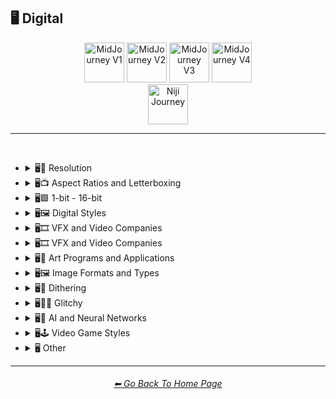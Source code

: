 <h2>🖥 Digital</h2>

<div align="center">

[<img src="https://github.com/willwulfken/MidJourney-Styles-and-Keywords-Reference/blob/main/Images/Repo_Parts/WEBP/Buttons/Version_Buttons/button_version_V1_inactive.webp?raw=true" alt="MidJourney V1" height="64" />](https://github.com/willwulfken/MidJourney-Styles-and-Keywords-Reference/blob/main/Pages/MJ_V1/Style_Pages/Sphere/Digital.md)
[<img src="https://github.com/willwulfken/MidJourney-Styles-and-Keywords-Reference/blob/main/Images/Repo_Parts/WEBP/Buttons/Version_Buttons/button_version_V2_inactive.webp?raw=true" alt="MidJourney V2" height="64" />](https://github.com/willwulfken/MidJourney-Styles-and-Keywords-Reference/blob/main/Pages/MJ_V2/Style_Pages/Sphere/Digital.md)
[<img src="https://github.com/willwulfken/MidJourney-Styles-and-Keywords-Reference/blob/main/Images/Repo_Parts/WEBP/Buttons/Version_Buttons/button_version_V3_inactive.webp?raw=true" alt="MidJourney V3" height="64" />](https://github.com/willwulfken/MidJourney-Styles-and-Keywords-Reference/blob/main/Pages/MJ_V3/Style_Pages/Just_The_Style/Digital.md)
[<img src="https://github.com/willwulfken/MidJourney-Styles-and-Keywords-Reference/blob/main/Images/Repo_Parts/WEBP/Buttons/Version_Buttons/button_version_V4_active.webp?raw=true" alt="MidJourney V4" height="64" />](https://github.com/willwulfken/MidJourney-Styles-and-Keywords-Reference/blob/main/Pages/Midjourney_Beta_Features/MJ_V4_Alpha/Style_Pages/Digital.md)
<br>
[<img src="https://github.com/willwulfken/MidJourney-Styles-and-Keywords-Reference/blob/main/Images/Repo_Parts/WEBP/Buttons/Version_Buttons/button_version_niji_inactive_full.webp?raw=true" alt="Niji Journey" height="64" />](https://github.com/willwulfken/MidJourney-Styles-and-Keywords-Reference/blob/main/Pages/Niji_Journey/Style_Pages/Digital.md)


</div>

<hr>
<br>


- <details><summary>🖥📐 Resolution</summary><p><div align="center">

	| 4k |
	| :-: |
	| <img src="https://github.com/willwulfken/MidJourney-Styles-and-Keywords-Reference/blob/main/Images/Midjourney_Beta_Features/MJ_V4_Alpha/V4_Alpha_3/Midjourney_Styles/4k.png?raw=true" width="256" /> |

	</div></p></details>


- <details><summary>🖥📺 Aspect Ratios and Letterboxing</summary><p><div align="center">

	| Fullscreen | Widescreen | Anamorphic Widescreen |
	| :-: | :-: | :-: |
	| <img src="https://github.com/willwulfken/MidJourney-Styles-and-Keywords-Reference/blob/main/Images/Midjourney_Beta_Features/MJ_V4_Alpha/V4_Alpha_3/Midjourney_Styles/Fullscreen.png?raw=true" width="256" /> | <img src="https://github.com/willwulfken/MidJourney-Styles-and-Keywords-Reference/blob/main/Images/Midjourney_Beta_Features/MJ_V4_Alpha/V4_Alpha_3/Midjourney_Styles/Widescreen.png?raw=true" width="256" /> | <img src="https://github.com/willwulfken/MidJourney-Styles-and-Keywords-Reference/blob/main/Images/Midjourney_Beta_Features/MJ_V4_Alpha/V4_Alpha_3/Midjourney_Styles/Anamorphic_Widescreen.png?raw=true" width="256" /> |

	<br>

	| Pillarbox | Letterboxing | Windowbox |
	| :-: | :-: | :-: |
	| <img src="https://github.com/willwulfken/MidJourney-Styles-and-Keywords-Reference/blob/main/Images/Midjourney_Beta_Features/MJ_V4_Alpha/V4_Alpha_3/Midjourney_Styles/Pillarbox.png?raw=true" width="256" /> | <img src="https://github.com/willwulfken/MidJourney-Styles-and-Keywords-Reference/blob/main/Images/Midjourney_Beta_Features/MJ_V4_Alpha/V4_Alpha_3/Midjourney_Styles/Letterboxing.png?raw=true" width="256" /> | <img src="https://github.com/willwulfken/MidJourney-Styles-and-Keywords-Reference/blob/main/Images/Midjourney_Beta_Features/MJ_V4_Alpha/V4_Alpha_3/Midjourney_Styles/Windowbox.png?raw=true" width="256" /> |

	</div></p></details>


- <details><summary>🖥🟩 1-bit - 16-bit</summary><p><div align="center">

	| 8-bit |
	| :-: |
	| <img src="https://github.com/willwulfken/MidJourney-Styles-and-Keywords-Reference/blob/main/Images/Midjourney_Beta_Features/MJ_V4_Alpha/V4_Alpha_3/Midjourney_Styles/8-bit.png?raw=true" width="256" /> |

	</div></p></details>


- <details><summary>🖥🖼 Digital Styles</summary><p><div align="center">

	| Cyberdelic |
	| :-: |
	| <img src="https://github.com/willwulfken/MidJourney-Styles-and-Keywords-Reference/blob/main/Images/Midjourney_Beta_Features/MJ_V4_Alpha/V4_Alpha_3/Midjourney_Styles/Cyberdelic.png?raw=true" width="256" /> |

	</div></p></details>


- <details><summary>🖥🎞 VFX and Video Companies</summary><p><div align="center">

	| Disney |
	| :-: |
	| <img src="https://github.com/willwulfken/MidJourney-Styles-and-Keywords-Reference/blob/main/Images/Midjourney_Beta_Features/MJ_V4_Alpha/V4_Alpha_3/Midjourney_Styles/Disney.png?raw=true" width="256" /> |

	</div></p></details>


- <details><summary>🖥🎞 VFX and Video Companies</summary><p><div align="center">

	| Disney | Pixar | Dreamworks |
    | :-: | :-: | :-: |
    | <img src="https://github.com/willwulfken/MidJourney-Styles-and-Keywords-Reference/blob/main/Images/Midjourney_Beta_Features/MJ_V4_Alpha/V4_Alpha_3/Midjourney_Styles/Disney.png?raw=true" width="256" /> | <img src="https://github.com/willwulfken/MidJourney-Styles-and-Keywords-Reference/blob/main/Images/Midjourney_Beta_Features/MJ_V4_Alpha/V4_Alpha_3/Midjourney_Styles/Pixar.png?raw=true" width="256" /> | <img src="https://github.com/willwulfken/MidJourney-Styles-and-Keywords-Reference/blob/main/Images/Midjourney_Beta_Features/MJ_V4_Alpha/V4_Alpha_3/Midjourney_Styles/Dreamworks.png?raw=true" width="256" /> |

	<br>

    | IMAX | Imageworks | Framestore |
    | :-: | :-: | :-: |
    | <img src="https://github.com/willwulfken/MidJourney-Styles-and-Keywords-Reference/blob/main/Images/Midjourney_Beta_Features/MJ_V4_Alpha/V4_Alpha_3/Midjourney_Styles/IMAX.png?raw=true" width="256" /> | <img src="https://github.com/willwulfken/MidJourney-Styles-and-Keywords-Reference/blob/main/Images/Midjourney_Beta_Features/MJ_V4_Alpha/V4_Alpha_3/Midjourney_Styles/Imageworks.png?raw=true" width="256" /> | <img src="https://github.com/willwulfken/MidJourney-Styles-and-Keywords-Reference/blob/main/Images/Midjourney_Beta_Features/MJ_V4_Alpha/V4_Alpha_3/Midjourney_Styles/Framestore.png?raw=true" width="256" /> |

	<br>

    | Pixomondo | Luma Pictures | Criterion Collection |
    | :-: | :-: | :-: |
    | <img src="https://github.com/willwulfken/MidJourney-Styles-and-Keywords-Reference/blob/main/Images/Midjourney_Beta_Features/MJ_V4_Alpha/V4_Alpha_3/Midjourney_Styles/Pixomondo.png?raw=true" width="256" /> | <img src="https://github.com/willwulfken/MidJourney-Styles-and-Keywords-Reference/blob/main/Images/Midjourney_Beta_Features/MJ_V4_Alpha/V4_Alpha_3/Midjourney_Styles/Luma_Pictures.png?raw=true" width="256" /> | <img src="https://github.com/willwulfken/MidJourney-Styles-and-Keywords-Reference/blob/main/Images/Midjourney_Beta_Features/MJ_V4_Alpha/V4_Alpha_3/Midjourney_Styles/Criterion_Collection.png?raw=true" width="256" /> |

  </div></p></details>


- <details><summary>🖥🎨 Art Programs and Applications</summary><p><div align="center">

	| Microsoft Paint | MSPaint | Drawn in Kid Pix |
	| :-: | :-: | :-: |
	| <img src="https://github.com/willwulfken/MidJourney-Styles-and-Keywords-Reference/blob/main/Images/Midjourney_Beta_Features/MJ_V4_Alpha/V4_Alpha_3/Midjourney_Styles/Microsoft_Paint.png?raw=true" width="256" /> | <img src="https://github.com/willwulfken/MidJourney-Styles-and-Keywords-Reference/blob/main/Images/Midjourney_Beta_Features/MJ_V4_Alpha/V4_Alpha_3/Midjourney_Styles/MSPaint.png?raw=true" width="256" /> | <img src="https://github.com/willwulfken/MidJourney-Styles-and-Keywords-Reference/blob/main/Images/Midjourney_Beta_Features/MJ_V4_Alpha/V4_Alpha_3/Midjourney_Styles/Drawn_in_Kid_Pix.png?raw=true" width="256" /> |

	</div></p></details>


- <details><summary>🖥🖼 Image Formats and Types</summary><p><div align="center">

	| 3D Render |
	| :-: |
	| <img src="https://github.com/willwulfken/MidJourney-Styles-and-Keywords-Reference/blob/main/Images/Midjourney_Beta_Features/MJ_V4_Alpha/V4_Alpha_3/Midjourney_Styles/3D_Render.png?raw=true" width="256" /> |

	<br>

	| Lowpoly |
	| :-: |
	| <img src="https://github.com/willwulfken/MidJourney-Styles-and-Keywords-Reference/blob/main/Images/Midjourney_Beta_Features/MJ_V4_Alpha/V4_Alpha_3/Midjourney_Styles/Lowpoly.png?raw=true" width="256" /> |

	<br>
	
	| Holographic |
	| :-: |
	| <img src="https://github.com/willwulfken/MidJourney-Styles-and-Keywords-Reference/blob/main/Images/Midjourney_Beta_Features/MJ_V4_Alpha/V4_Alpha_3/Midjourney_Styles/Holographic.png?raw=true" width="256" /> |
	
	<br>
	
	| Seamless Texture |
	| :-: |
	| <img src="https://github.com/willwulfken/MidJourney-Styles-and-Keywords-Reference/blob/main/Images/Midjourney_Beta_Features/MJ_V4_Alpha/V4_Alpha_3/Midjourney_Styles/Seamless_Texture.png?raw=true" width="256" /> |

	<br>

	| Pixel Art | Voxel Art |
	| :-: | :-: |
	| <img src="https://github.com/willwulfken/MidJourney-Styles-and-Keywords-Reference/blob/main/Images/Midjourney_Beta_Features/MJ_V4_Alpha/V4_Alpha_3/Midjourney_Styles/Pixel_Art.png?raw=true" width="256" /> | <img src="https://github.com/willwulfken/MidJourney-Styles-and-Keywords-Reference/blob/main/Images/Midjourney_Beta_Features/MJ_V4_Alpha/V4_Alpha_3/Midjourney_Styles/Voxel_Art.png?raw=true" width="256" /> |

	</div></p></details>


- <details><summary>🖥🏁 Dithering</summary><p><div align="center">

	| Dithering |
	| :-: |
	| <img src="https://github.com/willwulfken/MidJourney-Styles-and-Keywords-Reference/blob/main/Images/Midjourney_Beta_Features/MJ_V4_Alpha/V4_Alpha_3/Midjourney_Styles/Dithering.png?raw=true" width="256" /> |

	<br>

	| Floyd–Steinberg Dithering |
	| :-: |
	| <img src="https://github.com/willwulfken/MidJourney-Styles-and-Keywords-Reference/blob/main/Images/Midjourney_Beta_Features/MJ_V4_Alpha/V4_Alpha_3/Midjourney_Styles/FloydSteinberg_Dithering.png?raw=true" width="256" /> |

	</div></p></details>


- <details><summary>🖥👩‍💻 Glitchy</summary><p><div align="center">

	| Glitchcore | Matrix |
	| :-: | :-: |
	| <img src="https://github.com/willwulfken/MidJourney-Styles-and-Keywords-Reference/blob/main/Images/Midjourney_Beta_Features/MJ_V4_Alpha/V4_Alpha_3/Midjourney_Styles/Glitchcore.png?raw=true" width="256" /> | <img src="https://github.com/willwulfken/MidJourney-Styles-and-Keywords-Reference/blob/main/Images/Midjourney_Beta_Features/MJ_V4_Alpha/V4_Alpha_3/Midjourney_Styles/Matrix.png?raw=true" width="256" /> |

	<br>
	
	| Glitchy | Glitching |
	| :-: | :-: |
	| <img src="https://github.com/willwulfken/MidJourney-Styles-and-Keywords-Reference/blob/main/Images/Midjourney_Beta_Features/MJ_V4_Alpha/V4_Alpha_3/Midjourney_Styles/Glitchy.png?raw=true" width="256" /> | <img src="https://github.com/willwulfken/MidJourney-Styles-and-Keywords-Reference/blob/main/Images/Midjourney_Beta_Features/MJ_V4_Alpha/V4_Alpha_3/Midjourney_Styles/Glitching.png?raw=true" width="256" /> |
	
	<br>
	
	| Data Moshing | Datamoshing | Databending |
	| :-: | :-: | :-: |
	| <img src="https://github.com/willwulfken/MidJourney-Styles-and-Keywords-Reference/blob/main/Images/Midjourney_Beta_Features/MJ_V4_Alpha/V4_Alpha_3/Midjourney_Styles/Data_Moshing.png?raw=true" width="256" /> | <img src="https://github.com/willwulfken/MidJourney-Styles-and-Keywords-Reference/blob/main/Images/Midjourney_Beta_Features/MJ_V4_Alpha/V4_Alpha_3/Midjourney_Styles/Datamoshing.png?raw=true" width="256" /> | <img src="https://github.com/willwulfken/MidJourney-Styles-and-Keywords-Reference/blob/main/Images/Midjourney_Beta_Features/MJ_V4_Alpha/V4_Alpha_3/Midjourney_Styles/Databending.png?raw=true" width="256" /> |
	
	<br>
	
	| Data Manipulation | Artifacting | Fuzzing |
	| :-: | :-: | :-: |
	| <img src="https://github.com/willwulfken/MidJourney-Styles-and-Keywords-Reference/blob/main/Images/Midjourney_Beta_Features/MJ_V4_Alpha/V4_Alpha_3/Midjourney_Styles/Data_Manipulation.png?raw=true" width="256" /> | <img src="https://github.com/willwulfken/MidJourney-Styles-and-Keywords-Reference/blob/main/Images/Midjourney_Beta_Features/MJ_V4_Alpha/V4_Alpha_3/Midjourney_Styles/Artifacting.png?raw=true" width="256" /> | <img src="https://github.com/willwulfken/MidJourney-Styles-and-Keywords-Reference/blob/main/Images/Midjourney_Beta_Features/MJ_V4_Alpha/V4_Alpha_3/Midjourney_Styles/Fuzzing.png?raw=true" width="256" /> |

  </div></p></details>


- <details><summary>🖥🧠 AI and Neural Networks</summary><p><div align="center">

	| AI | Neural Network |
	| :-: | :-: |
	| <img src="https://github.com/willwulfken/MidJourney-Styles-and-Keywords-Reference/blob/main/Images/Midjourney_Beta_Features/MJ_V4_Alpha/V4_Alpha_3/Midjourney_Styles/AI.png?raw=true" width="256" /> | <img src="https://github.com/willwulfken/MidJourney-Styles-and-Keywords-Reference/blob/main/Images/Midjourney_Beta_Features/MJ_V4_Alpha/V4_Alpha_3/Midjourney_Styles/Neural_Network.png?raw=true" width="256" /> |
	
	<br>

	| AI Generated | Neural Art | Neural Style Transfer |
	| :-: | :-: | :-: |
	| <img src="https://github.com/willwulfken/MidJourney-Styles-and-Keywords-Reference/blob/main/Images/Midjourney_Beta_Features/MJ_V4_Alpha/V4_Alpha_3/Midjourney_Styles/AI_Generated.png?raw=true" width="256" /> | <img src="https://github.com/willwulfken/MidJourney-Styles-and-Keywords-Reference/blob/main/Images/Midjourney_Beta_Features/MJ_V4_Alpha/V4_Alpha_3/Midjourney_Styles/Neural_Art.png?raw=true" width="256" /> | <img src="https://github.com/willwulfken/MidJourney-Styles-and-Keywords-Reference/blob/main/Images/Midjourney_Beta_Features/MJ_V4_Alpha/V4_Alpha_3/Midjourney_Styles/Neural_Style_Transfer.png?raw=true" width="256" /> |

	<br>

	| Deep Dream |
	| :-: |
	| <img src="https://github.com/willwulfken/MidJourney-Styles-and-Keywords-Reference/blob/main/Images/Midjourney_Beta_Features/MJ_V4_Alpha/V4_Alpha_3/Midjourney_Styles/Deep_Dream.png?raw=true" width="256" /> |
	
	<br>

	| Generated by Midjourney | Generated by Dall-e | Generated by Dall-e2 |
    | :-: | :-: | :-: |
    | <img src="https://github.com/willwulfken/MidJourney-Styles-and-Keywords-Reference/blob/main/Images/Midjourney_Beta_Features/MJ_V4_Alpha/V4_Alpha_3/Midjourney_Styles/Generated_by_Midjourney.png?raw=true" width="256" /> | <img src="https://github.com/willwulfken/MidJourney-Styles-and-Keywords-Reference/blob/main/Images/Midjourney_Beta_Features/MJ_V4_Alpha/V4_Alpha_3/Midjourney_Styles/Generated_by_Dall-e.png?raw=true" width="256" /> | <img src="https://github.com/willwulfken/MidJourney-Styles-and-Keywords-Reference/blob/main/Images/Midjourney_Beta_Features/MJ_V4_Alpha/V4_Alpha_3/Midjourney_Styles/Generated_by_Dall-e2.png?raw=true" width="256" /> |

    <br>

    | Convolutional Features | Image Segmentation |
    | :-: | :-: |
    | <img src="https://github.com/willwulfken/MidJourney-Styles-and-Keywords-Reference/blob/main/Images/Midjourney_Beta_Features/MJ_V4_Alpha/V4_Alpha_3/Midjourney_Styles/Convolutional_Features.png?raw=true" width="256" /> | <img src="https://github.com/willwulfken/MidJourney-Styles-and-Keywords-Reference/blob/main/Images/Midjourney_Beta_Features/MJ_V4_Alpha/V4_Alpha_3/Midjourney_Styles/Image_Segmentation.png?raw=true" width="256" /> |

  </div></p></details>


- <details><summary>🖥🕹 Video Game Styles</summary><p><div align="center">

	| Tetris |
	| :-: |
	| <img src="https://github.com/willwulfken/MidJourney-Styles-and-Keywords-Reference/blob/main/Images/Midjourney_Beta_Features/MJ_V4_Alpha/V4_Alpha_3/Midjourney_Styles/Tetris.png?raw=true" width="256" /> |

	<br>
	
	| Minecraft |
	| :-: |
	| <img src="https://github.com/willwulfken/MidJourney-Styles-and-Keywords-Reference/blob/main/Images/Midjourney_Beta_Features/MJ_V4_Alpha/V4_Alpha_3/Midjourney_Styles/Minecraft.png?raw=true" width="256" /> |
	
	<br>
	
	| Terraria |
	| :-: |
	| <img src="https://github.com/willwulfken/MidJourney-Styles-and-Keywords-Reference/blob/main/Images/Midjourney_Beta_Features/MJ_V4_Alpha/V4_Alpha_3/Midjourney_Styles/Terraria.png?raw=true" width="256" /> |
	
	<br>
	
	| LSD-Dream-Emulator |
	| :-: |
	| <img src="https://github.com/willwulfken/MidJourney-Styles-and-Keywords-Reference/blob/main/Images/Midjourney_Beta_Features/MJ_V4_Alpha/V4_Alpha_3/Midjourney_Styles/LSD-Dream-Emulator.png?raw=true" width="256" /> |

	</div></p></details>


- <details><summary>🖥 Other</summary><p><div align="center">

	| Network |
	| :-: |
	| <img src="https://github.com/willwulfken/MidJourney-Styles-and-Keywords-Reference/blob/main/Images/Midjourney_Beta_Features/MJ_V4_Alpha/V4_Alpha_3/Midjourney_Styles/Network.png?raw=true" width="256" /> |
	
	<br>

	| 90s Computer Graphics | 1990s Computer Graphics |
	| :-: | :-: |
	| <img src="https://github.com/willwulfken/MidJourney-Styles-and-Keywords-Reference/blob/main/Images/Midjourney_Beta_Features/MJ_V4_Alpha/V4_Alpha_3/Midjourney_Styles/90s_Computer_Graphics.png?raw=true" width="256" /> | <img src="https://github.com/willwulfken/MidJourney-Styles-and-Keywords-Reference/blob/main/Images/Midjourney_Beta_Features/MJ_V4_Alpha/V4_Alpha_3/Midjourney_Styles/1990s_Computer_Graphics.png?raw=true" width="256" /> |
	
	<br>
	
	| Cellular Automata | Conway's Game of Life |
	| :-: | :-: |
	| <img src="https://github.com/willwulfken/MidJourney-Styles-and-Keywords-Reference/blob/main/Images/Midjourney_Beta_Features/MJ_V4_Alpha/V4_Alpha_3/Midjourney_Styles/Cellular_Automata.png?raw=true" width="256" /> | <img src="https://github.com/willwulfken/MidJourney-Styles-and-Keywords-Reference/blob/main/Images/Midjourney_Beta_Features/MJ_V4_Alpha/V4_Alpha_3/Midjourney_Styles/Conways_Game_of_Life.png?raw=true" width="256" /> |

	<br>
	
	| Macroblock | Photoillustration |
	| :-: | :-: |
	| <img src="https://github.com/willwulfken/MidJourney-Styles-and-Keywords-Reference/blob/main/Images/Midjourney_Beta_Features/MJ_V4_Alpha/V4_Alpha_3/Midjourney_Styles/Macroblock.png?raw=true" width="256" /> | <img src="https://github.com/willwulfken/MidJourney-Styles-and-Keywords-Reference/blob/main/Images/Midjourney_Beta_Features/MJ_V4_Alpha/V4_Alpha_3/Midjourney_Styles/Photoillustration.png?raw=true" width="256" /> |

	<br>
	
	| Capcha | Recapcha |
	| :-: | :-: |
	| <img src="https://github.com/willwulfken/MidJourney-Styles-and-Keywords-Reference/blob/main/Images/Midjourney_Beta_Features/MJ_V4_Alpha/V4_Alpha_3/Midjourney_Styles/Capcha.png?raw=true" width="256" /> | <img src="https://github.com/willwulfken/MidJourney-Styles-and-Keywords-Reference/blob/main/Images/Midjourney_Beta_Features/MJ_V4_Alpha/V4_Alpha_3/Midjourney_Styles/Recapcha.png?raw=true" width="256" /> |

  </div></p></details>


<hr><!--------------->
<div align="center">
<h6><a href="https://github.com/willwulfken/MidJourney-Styles-and-Keywords-Reference/blob/main/README.md">⬅ Go Back To Home Page</a></h6>
</div>
